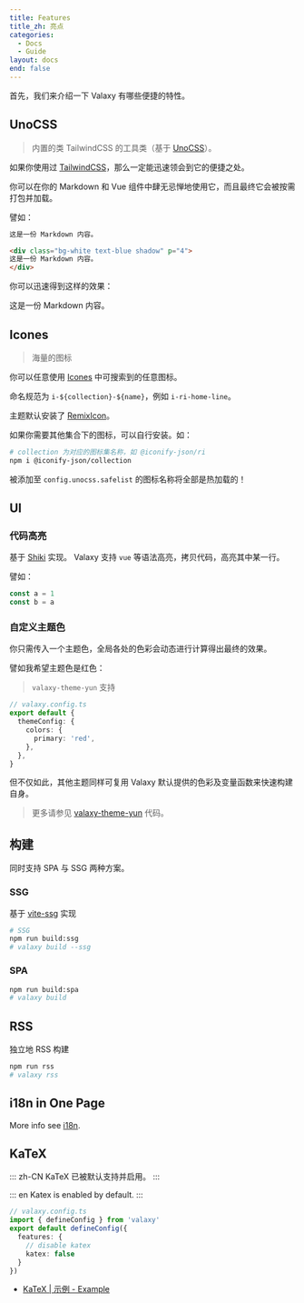 ```yaml
---
title: Features
title_zh: 亮点
categories:
  - Docs
  - Guide
layout: docs
end: false
---
```


首先，我们来介绍一下 Valaxy 有哪些便捷的特性。

## UnoCSS

> 内置的类 TailwindCSS 的工具类（基于 [UnoCSS](https://github.com/unocss/unocss)）。

如果你使用过 [TailwindCSS](https://tailwindcss.com/)，那么一定能迅速领会到它的便捷之处。

你可以在你的 Markdown 和 Vue 组件中肆无忌惮地使用它，而且最终它会被按需打包并加载。

譬如：

```md
这是一份 Markdown 内容。

<div class="bg-white text-blue shadow" p="4">
这是一份 Markdown 内容。
</div>
```

你可以迅速得到这样的效果：

<div class="bg-white text-blue shadow" p="4">
这是一份 Markdown 内容。
</div>

## Icones

> 海量的图标

你可以任意使用 [Icones](https://icones.js.org/) 中可搜索到的任意图标。

命名规范为 `i-${collection}-${name}`，例如 `i-ri-home-line`。

主题默认安装了 [RemixIcon](https://github.com/Remix-Design/RemixIcon)。

如果你需要其他集合下的图标，可以自行安装。如：

```bash
# collection 为对应的图标集名称，如 @iconify-json/ri
npm i @iconify-json/collection
```

被添加至 `config.unocss.safelist` 的图标名称将全部是热加载的！

## UI

### 代码高亮

基于 [Shiki](https://github.com/shikijs/shiki) 实现。
Valaxy 支持 `vue` 等语法高亮，拷贝代码，高亮其中某一行。

譬如：

```js {2}
const a = 1
const b = a
```

### 自定义主题色

你只需传入一个主题色，全局各处的色彩会动态进行计算得出最终的效果。

譬如我希望主题色是红色：

> `valaxy-theme-yun` 支持

```ts
// valaxy.config.ts
export default {
  themeConfig: {
    colors: {
      primary: 'red',
    },
  },
}
```

但不仅如此，其他主题同样可复用 Valaxy 默认提供的色彩及变量函数来快速构建自身。

> 更多请参见 [valaxy-theme-yun](https://github.com/YunYouJun/valaxy/tree/main/packages/valaxy-theme-yun) 代码。

## 构建

同时支持 SPA 与 SSG 两种方案。

### SSG

基于 [vite-ssg](https://github.com/antfu/vite-ssg) 实现

```bash
# SSG
npm run build:ssg
# valaxy build --ssg
```

### SPA

```bash
npm run build:spa
# valaxy build
```

## RSS

独立地 RSS 构建

```bash
npm run rss
# valaxy rss
```

## i18n in One Page

More info see [i18n](/docs/guide/i18n).

## KaTeX

::: zh-CN
KaTeX 已被默认支持并启用。
:::

::: en
Katex is enabled by default.
:::

```ts
// valaxy.config.ts
import { defineConfig } from 'valaxy'
export default defineConfig({
  features: {
    // disable katex
    katex: false
  }
})
```

- [KaTeX | 示例 - Example](/examples/katex)
